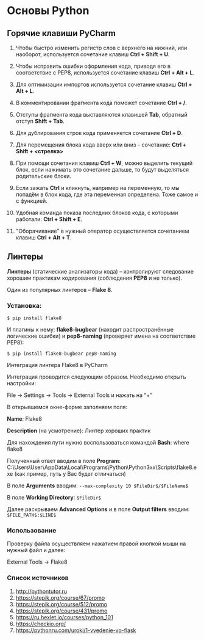 # Основы Python

## Горячие клавиши PyCharm

1.  Чтобы быстро изменить регистр слов с верхнего на нижний, или наоборот,
    используется сочетание клавиш **Ctrl + Shift + U**.

2.  Чтобы исправить ошибки оформления кода, приводя его в соответствие с
    PEP8, используется сочетание клавиш **Ctrl + Alt + L**.

3.  Для оптимизации импортов используется сочетание клавиш **Ctrl + Alt + L**.

4.  В комментировании фрагмента кода поможет сочетание **Ctrl + /**.

5.  Отступы фрагмента кода выставляются клавишей **Tab**, обратный отступ
    **Shift + Tab**.

6.  Для дублирования строк кода применяется сочетание **Ctrl + D**.

7.  Для перемещения блока кода вверх или вниз – сочетание: **Ctrl + Shift +
    \<стрелка\>**

8.  При помощи сочетания клавиш **Ctrl + W**, можно выделить текущий блок, если
    нажимать это сочетание дальше, то будут выделяться родительские блоки.

9.  Если зажать **Ctrl** и кликнуть, например на переменную, то мы попадём в
    блок кода, где эта переменная определена. Тоже самое и с функцией.

10. Удобная команда показа последних блоков кода, с которыми работали: **Ctrl + Shift + E**.

11. "Оборачивание" в нужный оператор осуществляется сочетанием клавиш **Ctrl + Alt + T**.

## Линтеры

**Линтеры** (статические анализаторы кода) – контролируют следование хорошим
практикам кодирования (соблюдения **PEP8** и не только).

Один из популярных линтеров – **Flake 8**.

### Установка:

`$ pip install flake8`

И плагины к нему: **flake8-bugbear** (находит распространённые логические
ошибки) и **pep8-naming** (проверяет имена на соответствие PEP8):

`$ pip install flake8-bugbear pep8-naming`

Интеграция линтера Flake8 в PyCharm

Интеграция проводится следующим образом. Необходимо открыть настройки:

File → Settings → Tools → External Tools и нажать на “+”

В открывшемся окне-форме заполняем поля:

**Name**: Flake8

**Description** (на усмотрение): Линтер хороших практик

Для нахождения пути нужно воспользоваться командой **Bash**: where flake8

Полученный ответ вводим в поле **Program**:
C:\\Users\\User\\AppData\\Local\\Programs\\Python\\Python3xx\\Scripts\\flake8.exe
(как пример, путь у Вас будет отличаться)

В поле **Arguments** вводим: `--max-complexity 10 $FileDir$/$FileName$`

В поле **Working Directory**: `$FileDir$`

Далее раскрываем **Advanced Options** и в поле **Output filters** вводим: `$FILE_PATH$:$LINE$`

### Использование

Проверку файла осуществляем нажатием правой кнопкой мыши на нужный файл и далее:

External Tools → Flake8


### Список источников

1. http://pythontutor.ru
2. https://stepik.org/course/67/promo
3. https://stepik.org/course/512/promo
4. https://stepik.org/course/431/promo
5. https://ru.hexlet.io/courses/python_101
6. https://checkio.org/
7. https://pythonru.com/uroki/1-vvedenie-vo-flask